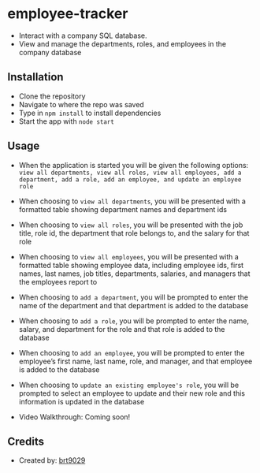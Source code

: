 # employee-tracker
- Interact with a company SQL database.
- View and manage the departments, roles, and employees in the company database

## Installation
- Clone the repository
- Navigate to where the repo was saved
- Type in ```npm install``` to install dependencies
- Start the app with ```node start```

## Usage
- When the application is started you will be given the following options: ```view all departments, view all roles, view all employees, add a department, add a role, add an employee, and update an employee role```
- When choosing to ```view all departments```, you will be presented with a formatted table showing department names and department ids
- When choosing to ```view all roles```, you will be presented with the job title, role id, the department that role belongs to, and the salary for that role
- When choosing to ```view all employees```, you will be presented with a formatted table showing employee data, including employee ids, first names, last names, job titles, departments, salaries, and managers that the employees report to
- When choosing to ```add a department```, you will be prompted to enter the name of the department and that department is added to the database
- When choosing to ```add a role```, you will be prompted to enter the name, salary, and department for the role and that role is added to the database
- When choosing to ```add an employee```, you will be prompted to enter the employee’s first name, last name, role, and manager, and that employee is added to the database
- When choosing to ```update an existing employee's role```, you will be prompted to select an employee to update and their new role and this information is updated in the database

- Video Walkthrough: Coming soon!

## Credits
- Created by: [brt9029](www.github.com/brt9029 "GitHub Profile Link")
